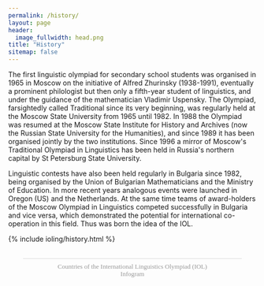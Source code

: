 ```yaml
---
permalink: /history/
layout: page
header:
  image_fullwidth: head.png
title: "History"
sitemap: false
---
```

The first linguistic olympiad for secondary school students was organised in 1965 in Moscow on the initiative of Alfred Zhurinsky (1938-1991), eventually a prominent philologist but then only a fifth-year student of linguistics, and under the guidance of the mathematician Vladimir Uspensky. The Olympiad, farsightedly called Traditional since its very beginning, was regularly held at the Moscow State University from 1965 until 1982. In 1988 the Olympiad was resumed at the Moscow State Institute for History and Archives (now the Russian State University for the Humanities), and since 1989 it has been organised jointly by the two institutions. Since 1996 a mirror of Moscow's Traditional Olympiad in Linguistics has been held in Russia's northern capital by St Petersburg State University.

Linguistic contests have also been held regularly in Bulgaria since 1982, being organised by the Union of Bulgarian Mathematicians and the Ministry of Education. In more recent years analogous events were launched in Oregon (US) and the Netherlands. At the same time teams of award-holders of the Moscow Olympiad in Linguistics competed successfully in Bulgaria and vice versa, which demonstrated the potential for international co-operation in this field. Thus was born the idea of the IOL.

{% include ioling/history.html %}

<script id="infogram_0_countries_of_the_international_linguistics_olympiad_iol" src="//e.infogram.com/js/dist/embed.js?9nl" title="Countries of the International Linguistics Olympiad (IOL)" type="text/javascript"></script><br />
<div style="border-top: 1px solid #dadada; font-family: &quot;arial important&quot;; font-size: 13px; line-height: 15px; margin: 0 30px; padding: 8px 0; text-align: center;">
<a href="https://infogram.com/countries_of_the_international_linguistics_olympiad_iol" style="color: #989898!important; text-decoration: none!important;" target="_blank">Countries of the International Linguistics Olympiad (IOL)</a><br />
<a href="https://infogram.com/" rel="nofollow" style="color: #989898!important; text-decoration: none!important;" target="_blank">Infogram</a></div>